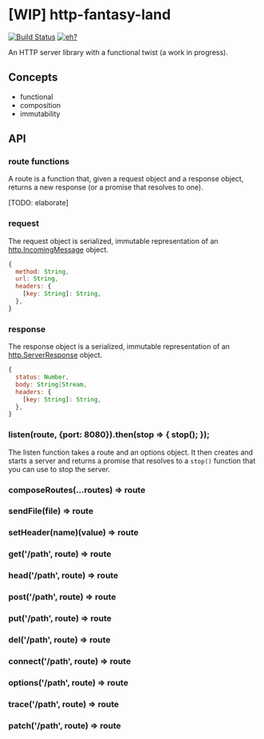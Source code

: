 # [WIP] http-fantasy-land

[![Build Status](https://travis-ci.org/spudly/http-fantasy-land.svg?branch=master)](https://travis-ci.org/spudly/http-fantasy-land)
[![eh?](https://codecov.io/gh/spudly/http-fantasy-land/branch/master/graph/badge.svg)](https://codecov.io/gh/spudly/http-fantasy-land)

An HTTP server library with a functional twist (a work in progress).

## Concepts

* functional
* composition
* immutability

## API

### route functions

A route is a function that, given a request object and a response object, returns a new response (or a promise that resolves to one).

[TODO: elaborate]

### request

The request object is serialized, immutable representation of an [http.IncomingMessage](https://nodejs.org/dist/latest/docs/api/http.html#http_class_http_incomingmessage) object.

```js
{
  method: String,
  url: String,
  headers: {
    [key: String]: String,
  },
}
```

### response

The response object is a serialized, immutable representation of an [http.ServerResponse](https://nodejs.org/dist/latest/docs/api/http.html#http_class_http_serverresponse) object.

```js
{
  status: Number,
  body: String|Stream,
  headers: {
    [key: String]: String,
  },
}
```

### listen(route, {port: 8080}).then(stop => { stop(); });

The listen function takes a route and an options object. It then creates and starts a server and returns a promise that resolves to a `stop()` function that you can use to stop the server.

### composeRoutes(...routes) => route

### sendFile(file) => route

### setHeader(name)(value) => route

### get('/path', route) => route

### head('/path', route) => route

### post('/path', route) => route

### put('/path', route) => route

### del('/path', route) => route

### connect('/path', route) => route

### options('/path', route) => route

### trace('/path', route) => route

### patch('/path', route) => route
